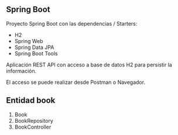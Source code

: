 ## Spring Boot

Proyecto Spring Boot con las dependencias / Starters:
* H2
* Spring Web
* Spring Data JPA
* Spring Boot Tools

Aplicación REST API con acceso a base de datos H2 para persistir la información.

El acceso se puede realizar desde Postman o Navegador.

## Entidad book
1. Book
2. BookRepository
3. BookController